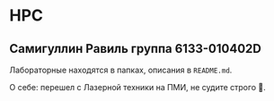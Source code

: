 # HPC

## Самигуллин Равиль группа 6133-010402D

Лабораторные находятся в папках, описания в `README.md`.

О себе: перешел с Лазерной техники на ПМИ, не судите строго 🙂.
